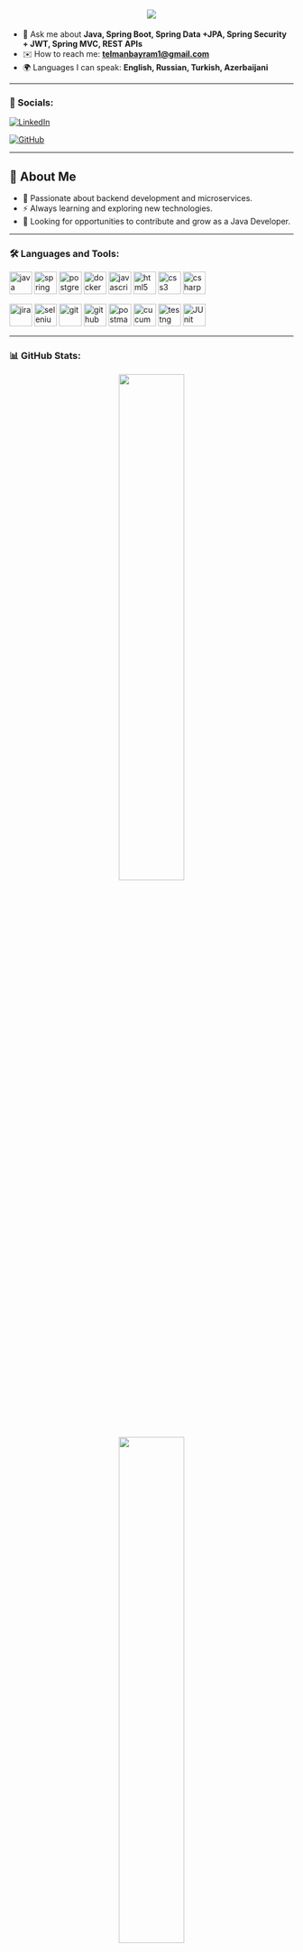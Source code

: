 
<h1 align="center">
  <img src="https://readme-typing-svg.herokuapp.com?size=38&color=F7F7F7&center=true&vCenter=true&width=600&lines=Welcome+to+my+GitHub!;I+am+Telman+Bayramov!;Software+Development,;Automation+Engineer!;" />
</h1>




- 🔹 Ask me about **Java, Spring Boot, Spring Data +JPA, Spring Security + JWT, Spring MVC, REST APIs**  
- ✉️ How to reach me: **telmanbayram1@gmail.com**  
- 🌍 Languages I can speak: **English, Russian, Turkish, Azerbaijani**  

---

### 🔗 Socials:
[![LinkedIn](https://img.shields.io/badge/LinkedIn-Profile-blue?logo=linkedin)](https://www.linkedin.com/in/telman-b-373503289/)


[![GitHub](https://img.shields.io/badge/-GitHub-181717?style=flat-square&logo=github&logoColor=white)](https://github.com/TELMAN-CREATOR)

---

## 🧐 About Me  
- 🔹 Passionate about backend development and microservices.  
- ⚡ Always learning and exploring new technologies.  
- 🚀 Looking for opportunities to contribute and grow as a Java Developer.  

---

### 🛠 Languages and Tools:
<p align="left">
  <img src="https://cdn.jsdelivr.net/gh/devicons/devicon/icons/java/java-original.svg" alt="java" width="40" height="40"/> 
  <img src="https://cdn.jsdelivr.net/gh/devicons/devicon/icons/spring/spring-original.svg" alt="spring" width="40" height="40"/> 
  <img src="https://cdn.jsdelivr.net/gh/devicons/devicon/icons/postgresql/postgresql-original.svg" alt="postgresql" width="40" height="40"/>
  <img src="https://cdn.jsdelivr.net/gh/devicons/devicon/icons/docker/docker-original.svg" alt="docker" width="40" height="40"/>
  <img src="https://cdn.jsdelivr.net/gh/devicons/devicon/icons/javascript/javascript-original.svg" alt="javascript" width="40" height="40"/>
  <img src="https://cdn.jsdelivr.net/gh/devicons/devicon/icons/html5/html5-original.svg" alt="html5" width="40" height="40"/>
  <img src="https://cdn.jsdelivr.net/gh/devicons/devicon/icons/css3/css3-original.svg" alt="css3" width="40" height="40"/>
  <img src="https://cdn.jsdelivr.net/gh/devicons/devicon/icons/csharp/csharp-original.svg" alt="csharp" width="40" height="40"/>
</p>
<p align="left">
  <img src="https://cdn.jsdelivr.net/gh/devicons/devicon/icons/jira/jira-original.svg" alt="jira" width="40" height="40"/> 
  <img src="https://cdn.jsdelivr.net/gh/devicons/devicon/icons/selenium/selenium-original.svg" alt="selenium" width="40" height="40"/>
  <img src="https://cdn.jsdelivr.net/gh/devicons/devicon/icons/git/git-original.svg" alt="git" width="40" height="40"/>
  <img src="https://cdn.jsdelivr.net/gh/devicons/devicon/icons/github/github-original.svg" alt="github" width="40" height="40"/>
  <img src="https://cdn.jsdelivr.net/gh/devicons/devicon/icons/postman/postman-original.svg" alt="postman" width="40" height="40"/>
  <img src="https://upload.wikimedia.org/wikipedia/commons/e/ec/Cucumber_Logo.png" alt="cucumber" width="40" height="40"/>
  <img src="https://seeklogo.com/images/T/testng-logo-855B9D465B-seeklogo.com.png" alt="testng" width="40" height="40"/>
  <img src="https://junit.org/junit5/assets/img/junit5-logo.png" alt="JUnit" width="40" height="40"/>
</p>




---

### 📊 GitHub Stats:
<p align="center">
  <img width="48%" src="https://github-readme-stats.vercel.app/api?username=TELMAN-CREATOR&show_icons=true&theme=tokyonight" />
   </p>

 <p align="center">
    <img width="48%" src="https://github-readme-stats.vercel.app/api/top-langs/?username=TELMAN-CREATOR&layout=compact&theme=tokyonight" />
 </p>




---

🔥 **Total Contributions**  
![Contribution Graph](https://github-profile-summary-cards.vercel.app/api/cards/profile-details?username=TELMAN-CREATOR&theme=github_dark)

---
